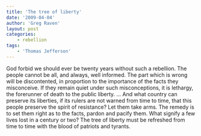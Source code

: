 ```yaml
---
title: 'The tree of liberty'
date: '2009-04-04'
author: 'Greg Raven'
layout: post
categories:
    - rebellion
tags:
    - 'Thomas Jefferson'
---
```


God forbid we should ever be twenty years without such a rebellion. The people cannot be all, and always, well informed. The part which is wrong will be discontented, in proportion to the importance of the facts they misconceive. If they remain quiet under such misconceptions, it is lethargy, the forerunner of death to the public liberty. … And what country can preserve its liberties, if its rulers are not warned from time to time, that this people preserve the spirit of resistance? Let them take arms. The remedy is to set them right as to the facts, pardon and pacify them. What signify a few lives lost in a century or two? The tree of liberty must be refreshed from time to time with the blood of patriots and tyrants.